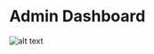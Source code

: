 # Admin Dashboard
![alt text](http://url/to/img.png](https://github.com/dzordzie/admin-dashboard/blob/main/documentation/dashboard-project.png)https://github.com/dzordzie/admin-dashboard/blob/main/documentation/dashboard-project.png](https://github.com/dzordzie/admin-dashboard/blob/main/documentation/dashboard-project.png?raw=true)https://github.com/dzordzie/admin-dashboard/blob/main/documentation/dashboard-project.png?raw=true)
